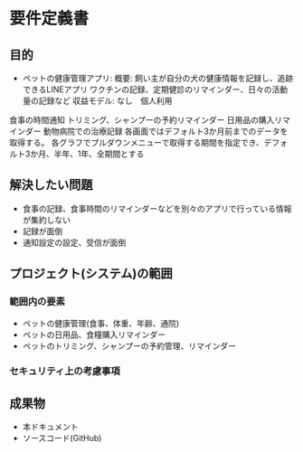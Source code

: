 # 要件定義書

## 目的

- ペットの健康管理アプリ:
概要: 飼い主が自分の犬の健康情報を記録し、追跡できるLINEアプリ
ワクチンの記録、定期健診のリマインダー、日々の活動量の記録など
収益モデル: なし　個人利用

食事の時間通知
トリミング、シャンプーの予約リマインダー
日用品の購入リマインダー
動物病院での治療記録
各画面ではデフォルト3か月前までのデータを取得する。
各グラフでプルダウンメニューで取得する期間を指定でき、デフォルト3か月、半年、1年、全期間とする

## 解決したい問題

- 食事の記録、食事時間のリマインダーなどを別々のアプリで行っている情報が集約しない
- 記録が面倒
- 通知設定の設定、受信が面倒

## プロジェクト(システム)の範囲

### 範囲内の要素

- ペットの健康管理(食事、体重、年齢、通院)
- ペットの日用品、食糧購入リマインダー
- ペットのトリミング、シャンプーの予約管理、リマインダー

### セキュリティ上の考慮事項

## 成果物

- 本ドキュメント
- ソースコード(GitHub)
